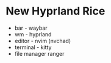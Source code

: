 # New Hyprland Rice

- bar - waybar
- wm  - hyprland
- editor - nvim (nvchad)
- terminal - kitty
- file manager ranger
